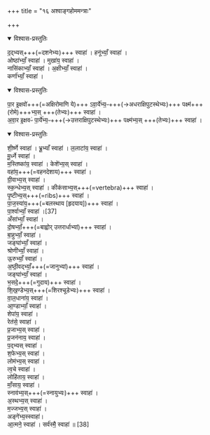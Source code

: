 +++
title = "१६ अश्वाङ्गहोममन्त्राः"

+++

<details open><summary>विश्वास-प्रस्तुतिः</summary>

द॒द्भ्यस्+++(=दशनेभ्यः)+++ स्वाहा॑ ।
हनू॑भ्याँ॒ स्वाहा॑ ।  
ओष्ठा॑भ्याँ॒ स्वाहा॑ ।
मुखा॑य॒ स्वाहा॑ ।  
नासि॑काभ्याँ॒ स्वाहा॑ ।
अ॒क्षीभ्याँ॒ स्वाहा॑ ।  
कर्णा॑भ्याँ॒ स्वाहा॑ ।  
</details>



<details open><summary>विश्वास-प्रस्तुतिः</summary>

पा॒र इ॒क्षवो॑+++(=अक्षिरोमाणि ये)+++ ऽवा॒र्ये॑भ्य॒ᳶ+++(→अधराक्षिपुटस्थेभ्यः)+++ पक्ष्म॑+++(रोमे)+++भ्य॒स् +++(तेभ्यः)+++ स्वाहा॑ ।  
अ॒वा॒र इ॒क्षवᳶ॑ पा॒र्ये॑भ्य॒ᳶ+++(→उत्तराक्षिपुटस्थेभ्यः)+++ पक्ष्म॑भ्य॒स् +++(तेभ्यः)+++ स्वाहा॑ ।  
</details>



<details open><summary>विश्वास-प्रस्तुतिः</summary>

शी॒र्ष्णे स्वाहा॑ ।
भ्रू॒भ्याँ स्वाहा॑ ।
ल॒लाटा॑य॒ स्वाहा॑ ।  
मू॒र्ध्ने स्वाहा॑ ।  
म॒स्तिष्का॑य॒ स्वाहा॑ ।
केशे॑भ्य॒स् स्वाहा॑ ।  
वहा॑य॒+++(=वहनदेशाय)+++ स्वाहा॑ ।  
ग्री॒वाभ्य॒स् स्वाहा॑ ।  
स्क॒न्धेभ्य॒स् स्वाहा॑ ।
कीक॑साभ्य॒स्+++(=vertebra)+++ स्वाहा॑ ।  
पृ॒ष्टीभ्य॒स्+++(=ribs)+++ स्वाहा॑ ।  
पा॒ज॒स्या॑य॒+++(=बलस्थाय [हृदयाय])+++ स्वाहा॑ ।  
पा॒र्श्वाभ्याँ॒ स्वाहा॑ ।[37]  
अँसा॑भ्याँ॒ स्वाहा॑ ।  
दो॒षभ्याँ॒+++(=बाह्वोर् उत्तरार्धाभ्यां)+++ स्वाहा॑ ।  
बा॒हुभ्याँ॒ स्वाहा॑ ।  
जङ्घा॑भ्याँ॒ स्वाहा॑ ।  
श्रोणी॑भ्याँ॒ स्वाहा॑ ।  
ऊ॒रुभ्याँ॒  स्वाहा॑ ।  
अ॒ष्ठी॒वद्भ्याँ॒+++(=जानुभ्यां)+++ स्वाहा॑ ।  
जङ्घा॑भ्याँ॒ स्वाहा॑ ।  
भ॒सदे॒+++(=गुदाय)+++ स्वाहा॑ ।  
शि॒ख॒ण्डेभ्य॒स्+++(=शिरश्चूडेभ्यः)+++ स्वाहा॑ ।  
वा॒ल॒धाना॑य॒ स्वाहा॑ ।  
आ॒ण्डाभ्याँ॒ स्वाहा॑ ।  
शेपा॑य॒ स्वाहा॑ ।  
रेत॑से॒ स्वाहा॑ ।  
प्र॒जाभ्य॒स् स्वाहा॑ ।  
प्र॒जन॑नाय॒ स्वाहा॑ ।  
प॒द्भ्यस् स्वाहा॑ ।  
श॒फेभ्य॒स् स्वाहा॑ ।  
लोम॑भ्य॒स् स्वाहा॑ ।  
त्व॒चे स्वाहा॑ ।  
लोहि॑ताय॒ स्वाहा॑ ।  
माँ॒साय॒ स्वाहा॑ ।  
स्नाव॑भ्य॒स्+++(=स्नायुभ्यः)+++ स्वाहा॑ ।  
अ॒स्थभ्य॒स् स्वाहा॑ ।  
म॒ज्जभ्य॒स् स्वाहा॑ ।  
अङ्गे॑भ्य॒स्स्वाहा॑।  
आ॒त्मने॒ स्वाहा॑ ।
सर्व॑स्मै॒ स्वाहा॑ ॥ [38]
</details>



